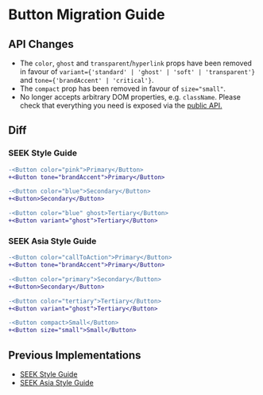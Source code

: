 # Button Migration Guide

## API Changes

- The `color`, `ghost` and `transparent`/`hyperlink` props have been removed in favour of `variant={'standard' | 'ghost' | 'soft' | 'transparent'}` and `tone={'brandAccent' | 'critical'}`.
- The `compact` prop has been removed in favour of `size="small"`.
- No longer accepts arbitrary DOM properties, e.g. `className`. Please check that everything you need is exposed via the [public API.](https://seek-oss.github.io/braid-design-system/components/Button)

## Diff

### SEEK Style Guide

```diff
-<Button color="pink">Primary</Button>
+<Button tone="brandAccent">Primary</Button>

-<Button color="blue">Secondary</Button>
+<Button>Secondary</Button>

-<Button color="blue" ghost>Tertiary</Button>
+<Button variant="ghost">Tertiary</Button>
```

### SEEK Asia Style Guide

```diff
-<Button color="callToAction">Primary</Button>
+<Button tone="brandAccent">Primary</Button>

-<Button color="primary">Secondary</Button>
+<Button>Secondary</Button>

-<Button color="tertiary">Tertiary</Button>
+<Button variant="ghost">Tertiary</Button>

-<Button compact>Small</Button>
+<Button size="small">Small</Button>
```

## Previous Implementations

- [SEEK Style Guide](https://seek-oss.github.io/seek-style-guide/button)
- [SEEK Asia Style Guide](https://seekinternational.github.io/seek-asia-style-guide/button)
